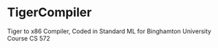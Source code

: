 # TigerCompiler
Tiger to x86 Compiler, Coded in Standard ML for Binghamton University Course CS 572
